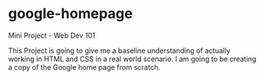 # google-homepage
Mini Project - Web Dev 101

This Project is going to give me a baseline understanding of actually 
working in HTML and CSS in a real world scenario. I am going to be 
creating a copy of the Google home page from scratch.